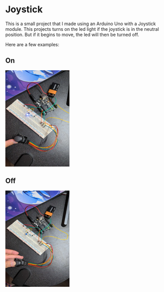 # Joystick

This is a small project that I made using an Arduino Uno with a Joystick module. This projects turns on the led light if the joystick is in the neutral position. But if it begins to move, the led will then be turned off.

Here are a few examples:
## On 
<!-- ![circut](imgs/on.jpg) -->
<img src="imgs/on.jpg" width="200" height="300">

## Off 
<img src="imgs/off.jpg" width="200" height="300">
<!-- ![circut](imgs/off.jpg) -->